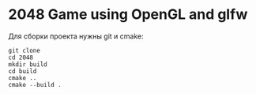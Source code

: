 # 2048 Game using OpenGL and glfw

Для сборки проекта нужны git и cmake:

```
git clone
cd 2048
mkdir build
cd build
cmake ..
cmake --build .
```
